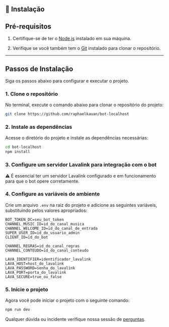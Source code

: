 ## 💾 Instalação

## Pré-requisitos

1. Certifique-se de ter o [Node.js](https://nodejs.org/en) instalado em sua máquina.

2. Verifique se você também tem o [Git](https://git-scm.com/downloads) instalado para clonar o repositório.

---

## Passos de Instalação

Siga os passos abaixo para configurar e executar o projeto.

### 1. Clone o repositório

No terminal, execute o comando abaixo para clonar o repositório do projeto:

```bash
git clone https://github.com/raphaelkauan/bot-localhost
```

### 2. Instale as dependências

Acesse o diretório do projeto e instale as dependências necessárias:

```bash
cd bot-localhost
npm install
```

### 3. Configure um servidor Lavalink para integração com o bot
⚠ É essencial ter um servidor Lavalink configurado e em funcionamento para que o bot opere corretamente.

### 4. Configure as variáveis de ambiente

Crie um arquivo `.env` na raiz do projeto e adicione as seguintes variáveis, substituindo pelos valores apropriados:

```env
BOT_TOKEN_DC=seu_bot_token
CHANNEL_MUSIC_ID=id_do_canal_musica
CHANNEL_WELCOME_ID=id_do_canal_de_entrada
SUPER_USER_ID=id_do_usuario_admin
CLIENT_ID=id_do_bot

CHANNEL_REGRAS=id_do_canal_regras
CHANNEL_CONTEUDO=id_do_canal_conteudo

LAVA_IDENTIFIER=identificador_lavalink
LAVA_HOST=host_do_lavalink
LAVA_PASSWORD=senha_do_lavalink
LAVA_PORT=porta_do_lavalink
LAVA_SECURE=true_ou_false
```

### 5. Inicie o projeto

Agora você pode iniciar o projeto com o seguinte comando:

```bash
npm run dev
```

Qualquer dúvida ou incidente verifique nossa sessão de [perguntas](https://github.com/raphaelkauan/bot-localhost).
